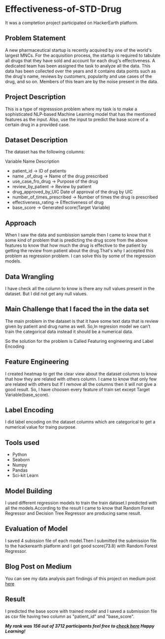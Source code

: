 # Effectiveness-of-STD-Drug
It was a comptetion project participated on HackerEarth platform. 

## Problem Statement
A new pharmaceutical startup is recently acquired by one of the world's largest MNCs. For the acquisition process, the startup is required to tabulate all drugs that they have sold and account for each drug's effectiveness. A dedicated team has been assigned the task to analyze all the data. This data has been collected over the years and it contains data points such as the drug's name, reviews by customers, popularity and use cases of the drug, and so on. Members of this team are by the noise present in the data.

## Project Description
This is a type of regresssion problem where
my task is to make a sophisticated NLP-based Machine Learning model that has the mentioned features as the input. Also, use the input to predict the base score of a certain drug in a provided case.

## Dataset Description

The dataset has the following columns:

 Variable Name			Description

- patient_id		->	ID of patients
- name _of_drug		->	Name of the drug prescribed
- use_case_fro_drug	->	Purpose of the drug
- review_by_patient	->	Review by patient
- drug_approved_by_UIC		Date of approval of the drug by UIC
- number_of_times_prescribed  ->	Number of times the drug is prescribed
- effectiveness_rating	    ->	Effectiveness of drug
- base_score		    ->	Generated score(Target Variable)

## Approach

When I saw the data and sumbission sample then I came to know that it some kind of problem that is predicting the drug score from the above features to know that how much the drug is effective to the patient by getting the review from patient about the drug.That's why I accepted this problem as regression problem. I can solve this by some of the regression models.

## Data Wrangling
I have check all the column to know is there any null values present in the dataset. But I did not get any null values.

## Main Challenge that I faced the in the data set
The main problem in the dataset is that it have some text data that is review given by patient and drug name as well.
So,In regresion model we can't train the categorical data instead it should be a numerical data. 
 
So the solution for the problem is Called Featuring engineering and Label Encoding 

## Feature Engineering
I created heatmap to get the clear view about the dataset columns to know that how they are related with others column.
I came to know that only few are related with others but If I remove all the columns then it will not give a good result. 
So, I have choosen every feature of train set except Target Variable(base_score).

## Label Encoding
I did label encoding on the dataset columns which are categorical to get a numerical value for traing purpose.

## Tools used
- Python
- Seaborn
- Numpy
- Pandas
- Sci-kit Learn

## Model Building
I used different regression models to train the train dataset.I predicted with all the models.According to the result I came to know that Random Forest Regressor and Decision Tree Regressor are producing same result. 

## Evaluation of Model
I saved 4 subission file of each model.Then I submitted the submission file to the hackerearth platform and I got good score(73.8) with Random Forest Regressor.


## Blog Post on Medium 
You can see my data analysis part findings of this project on medium post [here](https://medium.com/@manendrashukla0/top-most-effective-drugs-to-most-common-health-issues-a76c4a1727a9)

## Result
I predicted the base socre with trained model and I saved a submission file as csv file having two column as "patient_id" and "base_score".

***My rank was 156 out of 3712 participants feel free to [check here](https://www.hackerearth.com/challenges/competitive/hackerearth-machine-learning-challenge-std-drug-effectiveness/leaderboard/effectiveness-of-std-drugs-cc3e4cc9/page/4/#)
Happy Learning!***








